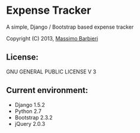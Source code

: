 Expense Tracker
===============

A simple, Django / Bootstrap based expense tracker

Copyright (C) 2013, [Massimo Barbieri](http://www.massimobarbieri.it) 

## License:

GNU GENERAL PUBLIC LICENSE V 3

## Current environment: 

* Django 1.5.2
* Python 2.7
* Bootstrap 2.3.2 
* jQuery 2.0.3

